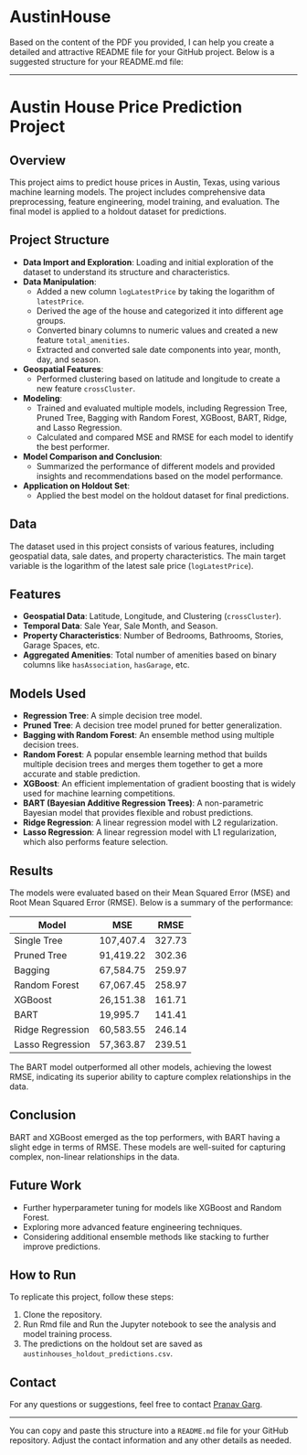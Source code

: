 # AustinHouse

Based on the content of the PDF you provided, I can help you create a detailed and attractive README file for your GitHub project. Below is a suggested structure for your README.md file:

---

# Austin House Price Prediction Project

## Overview
This project aims to predict house prices in Austin, Texas, using various machine learning models. The project includes comprehensive data preprocessing, feature engineering, model training, and evaluation. The final model is applied to a holdout dataset for predictions.

## Project Structure
- **Data Import and Exploration**: Loading and initial exploration of the dataset to understand its structure and characteristics.
- **Data Manipulation**:
  - Added a new column `logLatestPrice` by taking the logarithm of `latestPrice`.
  - Derived the age of the house and categorized it into different age groups.
  - Converted binary columns to numeric values and created a new feature `total_amenities`.
  - Extracted and converted sale date components into year, month, day, and season.
- **Geospatial Features**:
  - Performed clustering based on latitude and longitude to create a new feature `crossCluster`.
- **Modeling**:
  - Trained and evaluated multiple models, including Regression Tree, Pruned Tree, Bagging with Random Forest, XGBoost, BART, Ridge, and Lasso Regression.
  - Calculated and compared MSE and RMSE for each model to identify the best performer.
- **Model Comparison and Conclusion**:
  - Summarized the performance of different models and provided insights and recommendations based on the model performance.
- **Application on Holdout Set**:
  - Applied the best model on the holdout dataset for final predictions.

## Data
The dataset used in this project consists of various features, including geospatial data, sale dates, and property characteristics. The main target variable is the logarithm of the latest sale price (`logLatestPrice`).

## Features
- **Geospatial Data**: Latitude, Longitude, and Clustering (`crossCluster`).
- **Temporal Data**: Sale Year, Sale Month, and Season.
- **Property Characteristics**: Number of Bedrooms, Bathrooms, Stories, Garage Spaces, etc.
- **Aggregated Amenities**: Total number of amenities based on binary columns like `hasAssociation`, `hasGarage`, etc.

## Models Used
- **Regression Tree**: A simple decision tree model.
- **Pruned Tree**: A decision tree model pruned for better generalization.
- **Bagging with Random Forest**: An ensemble method using multiple decision trees.
- **Random Forest**: A popular ensemble learning method that builds multiple decision trees and merges them together to get a more accurate and stable prediction.
- **XGBoost**: An efficient implementation of gradient boosting that is widely used for machine learning competitions.
- **BART (Bayesian Additive Regression Trees)**: A non-parametric Bayesian model that provides flexible and robust predictions.
- **Ridge Regression**: A linear regression model with L2 regularization.
- **Lasso Regression**: A linear regression model with L1 regularization, which also performs feature selection.

## Results
The models were evaluated based on their Mean Squared Error (MSE) and Root Mean Squared Error (RMSE). Below is a summary of the performance:

| Model              | MSE       | RMSE     |
|--------------------|-----------|----------|
| Single Tree        | 107,407.4 | 327.73   |
| Pruned Tree        | 91,419.22 | 302.36   |
| Bagging            | 67,584.75 | 259.97   |
| Random Forest      | 67,067.45 | 258.97   |
| XGBoost            | 26,151.38 | 161.71   |
| BART               | 19,995.7  | 141.41   |
| Ridge Regression   | 60,583.55 | 246.14   |
| Lasso Regression   | 57,363.87 | 239.51   |

The BART model outperformed all other models, achieving the lowest RMSE, indicating its superior ability to capture complex relationships in the data.

## Conclusion
BART and XGBoost emerged as the top performers, with BART having a slight edge in terms of RMSE. These models are well-suited for capturing complex, non-linear relationships in the data.

## Future Work
- Further hyperparameter tuning for models like XGBoost and Random Forest.
- Exploring more advanced feature engineering techniques.
- Considering additional ensemble methods like stacking to further improve predictions.

## How to Run
To replicate this project, follow these steps:

1. Clone the repository.
2. Run Rmd file and Run the Jupyter notebook to see the analysis and model training process.
3. The predictions on the holdout set are saved as `austinhouses_holdout_predictions.csv`.

## Contact
For any questions or suggestions, feel free to contact [Pranav Garg](mailto:pranavgarg71@gmail.com).

---

You can copy and paste this structure into a `README.md` file for your GitHub repository. Adjust the contact information and any other details as needed.
